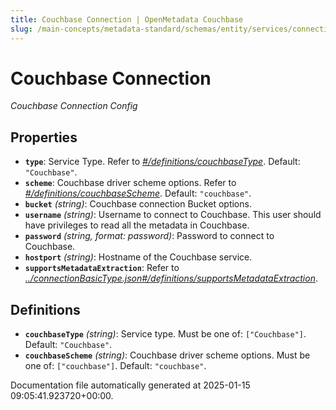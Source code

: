```yaml
---
title: Couchbase Connection | OpenMetadata Couchbase
slug: /main-concepts/metadata-standard/schemas/entity/services/connections/database/couchbaseconnection
---
```


# Couchbase Connection

*Couchbase Connection Config*

## Properties

- **`type`**: Service Type. Refer to *[#/definitions/couchbaseType](#definitions/couchbaseType)*. Default: `"Couchbase"`.
- **`scheme`**: Couchbase driver scheme options. Refer to *[#/definitions/couchbaseScheme](#definitions/couchbaseScheme)*. Default: `"couchbase"`.
- **`bucket`** *(string)*: Couchbase connection Bucket options.
- **`username`** *(string)*: Username to connect to Couchbase. This user should have privileges to read all the metadata in Couchbase.
- **`password`** *(string, format: password)*: Password to connect to Couchbase.
- **`hostport`** *(string)*: Hostname of the Couchbase service.
- **`supportsMetadataExtraction`**: Refer to *[../connectionBasicType.json#/definitions/supportsMetadataExtraction](#/connectionBasicType.json#/definitions/supportsMetadataExtraction)*.
## Definitions

- **`couchbaseType`** *(string)*: Service type. Must be one of: `["Couchbase"]`. Default: `"Couchbase"`.
- **`couchbaseScheme`** *(string)*: Couchbase driver scheme options. Must be one of: `["couchbase"]`. Default: `"couchbase"`.


Documentation file automatically generated at 2025-01-15 09:05:41.923720+00:00.
